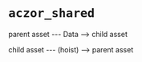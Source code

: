 # `aczor_shared`

parent asset  --- Data -->  child asset

child asset  --- (hoist) -->  parent asset
